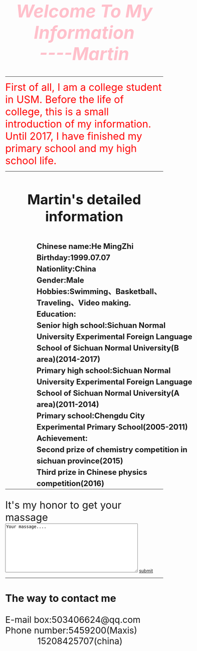 <!DOCTYPE HTML>
<html>
    <head>
        <meta http-equiv="Content-Type" content="text/html; charset=utf-8">
        <title>Martin's information</title>
		      <style type="text/css">
		      h1{font-size:56px;color:pink;text-align:center;}
			  p1{font-size:32px;color:red;text-align:center;}
			  h2{font-size:44px;text-align:center;}
			  p2{font-size:24px;text-align:center;font-weight:strong;line-height:1.5em}
			  label{font-size:32px;}
			  p2{width:200px;height:200px;position:relative;left:100px;top:15px;}
			  h3{font-size:32px;}
			  p3{font-size:28px;}
	          </style>
	</head>
	<body>
         <h1>
		 <em>
		 Welcome To My Information<br/>
		    ----Martin
        </em>			
		 </h1>
        <hr>
        <p1>First of all, I am a college student in USM. Before the life of college, this is a small introduction of my information. Until 2017, I have finished my primary school and my high school life.		
		</p1>
		<hr>
		<div>
		    <h2>Martin's detailed information
			</h2>
			<p2>
			<strong>
			    Chinese name:He MingZhi<br/>
			    Birthday:1999.07.07<br/>
				Nationlity:China<br/>
				Gender:Male<br/>
				Hobbies:Swimming、Basketball、Traveling、Video making.<br/>
				Education:<br/>
				          Senior high school:Sichuan Normal University Experimental Foreign Language School of Sichuan Normal University(B area)(2014-2017)<br/>
				          Primary high school:Sichuan Normal University Experimental Foreign Language School of Sichuan Normal University(A area)(2011-2014)<br/>
						  Primary school:Chengdu City Experimental Primary School(2005-2011)<br/>
				Achievement:<br/>Second prize of chemistry competition in sichuan province(2015)<br/>
				                 Third prize in Chinese physics competition(2016)<br/>
			</strong>
			</p2>
		</div>
		<hr>
		<br/>
	    <form action="save.php" method="post" >
        <label>It's my honor to get your massage</label><br/>
        <textarea cols="50" rows="10">Your massage....</textarea>
		<a href="file:///D:/szq.html" title="submit">submit</a>
        </form> <hr>
		<h3>The way to contact me</h3>
		<p3>E-mail box:503406624@qq.com<br/>
		   Phone number:5459200(Maxis)<br/>
		   &nbsp;&nbsp;&nbsp;&nbsp;&nbsp;&nbsp;&nbsp;&nbsp;&nbsp;&nbsp;&nbsp;&nbsp;&nbsp;15208425707(china)
		</p3>                
	</body>
</html>

